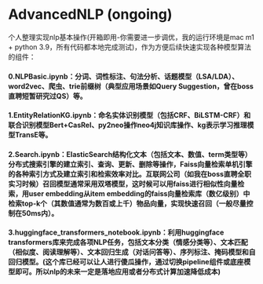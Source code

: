 # AdvancedNLP (ongoing)

个人整理实现nlp基本操作(开箱即用-你需要进一步调优，我的运行环境是mac m1 + python 3.9，所有代码都本地完成测试)，作为方便后续快速实现各种模型算法的组件：

#### 0.NLPBasic.ipynb：分词、词性标注、句法分析、话题模型（LSA/LDA）、word2vec、爬虫、trie前缀树（典型应用场景如Query Suggestion，曾在boss直聘短暂研究过QS）等。

#### 1.EntityRelationKG.ipynb：命名实体识别模型（包括CRF、BiLSTM-CRF）和联合识别模型Bert+CasRel、py2neo操作neo4j知识库操作、kg表示学习推理模型TransE等。

#### 2.Search.ipynb：ElasticSearch结构化文本（包括文本、数值、term类型等）分布式搜索引擎的建立索引、查询、更新、删除等操作，Faiss向量检索单机引擎的各种索引方式及建立索引和检索效率对比。互联网公司（如我在boss直聘全职实习时候）召回模型通常采用双塔模型，这时候可以用faiss进行相似性向量检索，用user embedding从item embedding的faiss向量检索库（数亿级别）中检索top-k个（其数值通常为数百或上千）物品向量，实现快速召回（一般尽量控制在50ms内）。

#### 3.huggingface_transformers_notebook.ipynb：利用huggingface transformers库来完成各项NLP任务，包括文本分类（情感分类等）、文本匹配（相似度、阅读理解等）、文本回归生成（对话问答等）、序列标注、掩码模型和自回归模型。(这个库已经可以让人进行傻瓜操作，通过切换pipeline组件或底座模型即可。所以nlp的未来一定是落地应用或者分布式计算加速降低成本)
